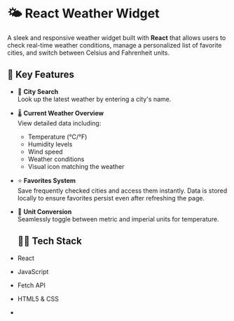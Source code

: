 # 🌤️ React Weather Widget

A sleek and responsive weather widget built with **React** that allows users to check real-time weather conditions, manage a personalized list of favorite cities, and switch between Celsius and Fahrenheit units.

## 📌 Key Features

- 🔎 **City Search**  
  Look up the latest weather by entering a city's name.

- 🌡️ **Current Weather Overview**  
  View detailed data including:
  - Temperature (°C/°F)
  - Humidity levels
  - Wind speed
  - Weather conditions
  - Visual icon matching the weather

- ⭐ **Favorites System**  
  Save frequently checked cities and access them instantly. Data is stored locally to ensure favorites persist even after refreshing the page.

- 🔁 **Unit Conversion**  
  Seamlessly toggle between metric and imperial units for temperature.

  ## 🧑‍💻 Tech Stack

- React 
- JavaScript 
- Fetch API 
- HTML5 & CSS

- 
